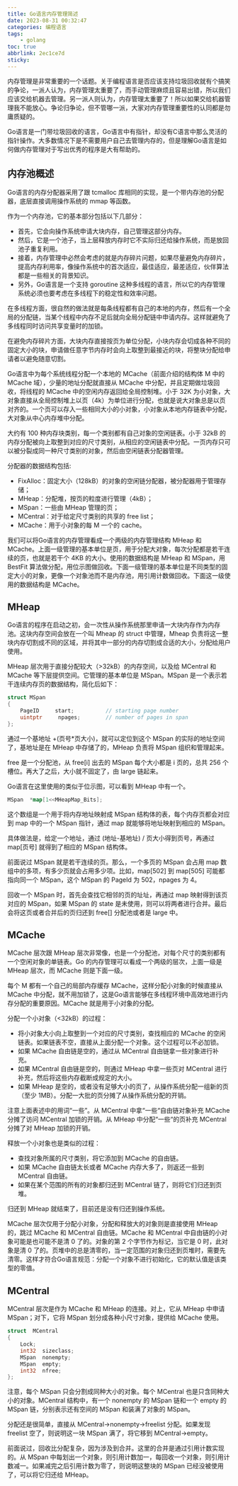 ```yaml
---
title: Go语言内存管理简述
date: 2023-08-31 00:32:47
categories: 编程语言
tags: 
    - golang
toc: true
abbrlink: 2ec1ce7d
sticky:
---
```


内存管理是非常重要的一个话题。关于编程语言是否应该支持垃圾回收就有个搞笑的争论，一派人认为，内存管理太重要了，而手动管理麻烦且容易出错，所以我们应该交给机器去管理。另一派人则认为，内存管理太重要了！所以如果交给机器管理我不能放心。争论归争论，但不管哪一派，大家对内存管理重要性的认同都是勿庸质疑的。

<!-- more -->

Go语言是一门带垃圾回收的语言，Go语言中有指针，却没有C语言中那么灵活的指针操作。大多数情况下是不需要用户自己去管理内存的，但是理解Go语言是如何做内存管理对于写出优秀的程序是大有帮助的。

## 内存池概述

Go语言的内存分配器采用了跟 tcmalloc 库相同的实现，是一个带内存池的分配器，底层直接调用操作系统的 mmap 等函数。

作为一个内存池，它的基本部分包括以下几部分：

- 首先，它会向操作系统申请大块内存，自己管理这部分内存。
- 然后，它是一个池子，当上层释放内存时它不实际归还给操作系统，而是放回池子重复利用。
- 接着，内存管理中必然会考虑的就是内存碎片问题，如果尽量避免内存碎片，提高内存利用率，像操作系统中的首次适应，最佳适应，最差适应，伙伴算法都是一些相关的背景知识。
- 另外，Go语言是一个支持 goroutine 这种多线程的语言，所以它的内存管理系统必须也要考虑在多线程下的稳定性和效率问题。



在多线程方面，很自然的做法就是每条线程都有自己的本地的内存，然后有一个全局的分配链，当某个线程中内存不足后就向全局分配链中申请内存。这样就避免了多线程同时访问共享变量时的加锁。

在避免内存碎片方面，大块内存直接按页为单位分配，小块内存会切成各种不同的固定大小的块，申请做任意字节内存时会向上取整到最接近的块，将整块分配给申请者以避免随意切割。

Go语言中为每个系统线程分配一个本地的 MCache（前面介绍的结构体 M 中的 MCache 域），少量的地址分配就直接从 MCache 中分配，并且定期做垃圾回收，将线程的 MCache 中的空闲内存返回给全局控制堆。小于 32K 为小对象，大对象直接从全局控制堆上以页（4k）为单位进行分配，也就是说大对象总是以页对齐的。一个页可以存入一些相同大小的小对象，小对象从本地内存链表中分配，大对象从中心内存堆中分配。

大约有 100 种内存块类别，每一个类别都有自己对象的空闲链表。小于 32kB 的内存分配被向上取整到对应的尺寸类别，从相应的空闲链表中分配。一页内存只可以被分裂成同一种尺寸类别的对象，然后由空闲链表分配器管理。

分配器的数据结构包括:

- FixAlloc：固定大小（128kB）的对象的空闲链分配器，被分配器用于管理存储；
- MHeap：分配堆，按页的粒度进行管理（4kB）；
- MSpan：一些由 MHeap 管理的页；
- MCentral：对于给定尺寸类别的共享的 free list；
- MCache：用于小对象的每 M 一个的 cache。



我们可以将Go语言的内存管理看成一个两级的内存管理结构 MHeap 和 MCache。上面一级管理的基本单位是页，用于分配大对象，每次分配都是若干连续的页，也就是若干个 4KB 的大小。使用的数据结构是 MHeap 和 MSpan，用 BestFit 算法做分配，用位示图做回收。下面一级管理的基本单位是不同类型的固定大小的对象，更像一个对象池而不是内存池，用引用计数做回收。下面这一级使用的数据结构是 MCache。

## MHeap

Go语言的程序在启动之初，会一次性从操作系统那里申请一大块内存作为内存池。这块内存空间会放在一个叫 Mheap 的 struct 中管理，Mheap 负责将这一整块内存切割成不同的区域，并将其中一部分的内存切割成合适的大小，分配给用户使用。

MHeap 层次用于直接分配较大（>32kB）的内存空间，以及给 MCentral 和 MCache 等下层提供空间。它管理的基本单位是 MSpan。MSpan 是一个表示若干连续内存页的数据结构，简化后如下：

```go
struct MSpan
{
    PageID     start;          // starting page number
    uintptr     npages;        // number of pages in span
};
```

通过一个基地址 +(页号*页大小)，就可以定位到这个 MSpan 的实际的地址空间了，基地址是在 MHeap 中存储了的，MHeap 负责将 MSpan 组织和管理起来。

free 是一个分配池，从 free[i] 出去的 MSpan 每个大小都是 i 页的，总共 256 个槽位。再大了之后，大小就不固定了，由 large 链起来。

Go语言在这里使用的类似于位示图，可以看到 MHeap 中有一个。

```go
MSpan  *map[1<<MHeapMap_Bits];
```

这个数组是一个用于将内存地址映射成 MSpan 结构体的表，每个内存页都会对应到 map 中的一个 MSpan 指针，通过 map 就能够将地址映射到相应的 MSpan。

具体做法是，给定一个地址，通过 (地址-基地址) / 页大小得到页号，再通过 map[页号] 就得到了相应的 MSpan 结构体。

前面说过 MSpan 就是若干连续的页。那么，一个多页的 MSpan 会占用 map 数组中的多项，有多少页就会占用多少项。比如，map[502] 到 map[505] 可能都指向同一个 MSpan，这个 MSpan 的 PageId 为 502，npages 为 4。

回收一个 MSpan 时，首先会查找它相邻的页的址址，再通过 map 映射得到该页对应的 MSpan，如果 MSpan 的 state 是未使用，则可以将两者进行合并。最后会将这页或者合并后的页归还到 free[] 分配池或者是 large 中。

## MCache

MCache 层次跟 MHeap 层次非常像，也是一个分配池，对每个尺寸的类别都有一个空闲对象的单链表。Go 的内存管理可以看成一个两级的层次，上面一级是 MHeap 层次，而 MCache 则是下面一级。

每个 M 都有一个自己的局部内存缓存 MCache，这样分配小对象的时候直接从 MCache 中分配，就不用加锁了，这是Go语言能够在多线程环境中高效地进行内存分配的重要原因。MCache 就是用于小对象的分配。

分配一个小对象（<32kB）的过程：

- 将小对象大小向上取整到一个对应的尺寸类别，查找相应的 MCache 的空闲链表。如果链表不空，直接从上面分配一个对象。这个过程可以不必加锁。
- 如果 MCache 自由链是空的，通过从 MCentral 自由链拿一些对象进行补充。
- 如果 MCentral 自由链是空的，则通过 MHeap 中拿一些页对 MCentral 进行补充，然后将这些内存截断成规定的大小。
- 如果 MHeap 是空的，或者没有足够大小的页了，从操作系统分配一组新的页（至少 1MB）。分配一大批的页分摊了从操作系统分配的开销。


注意上面表述中的用词“一些”。从 MCentral 中拿“一些“自由链对象补充 MCache 分摊了访问 MCentral 加锁的开销。从 MHeap 中分配“一些“的页补充 MCentral 分摊了对 MHeap 加锁的开销。

释放一个小对象也是类似的过程：

- 查找对象所属的尺寸类别，将它添加到 MCache 的自由链。
- 如果 MCache 自由链太长或者 MCache 内存大多了，则返还一些到 MCentral 自由链。
- 如果在某个范围的所有的对象都归还到 MCentral 链了，则将它们归还到页堆。


归还到 MHeap 就结束了，目前还是没有归还到操作系统。

MCache 层次仅用于分配小对象，分配和释放大的对象则是直接使用 MHeap 的，跳过 MCache 和 MCentral 自由链。MCache 和 MCentral 中自由链的小对象可能是也可能不是清 0 了的。对象的第 2 个字节作为标记，当它是 0 时，此对象是清 0 了的。页堆中的总是清零的，当一定范围的对象归还到页堆时，需要先清零。这样才符合Go语言规范：分配一个对象不进行初始化，它的默认值是该类型的零值。

## MCentral

MCentral 层次是作为 MCache 和 MHeap 的连接。对上，它从 MHeap 中申请 MSpan；对下，它将 MSpan 划分成各种小尺寸对象，提供给 MCache 使用。

```go
struct  MCentral
{
    Lock;
    int32  sizeclass;
    MSpan  nonempty;
    MSpan  empty;
    int32  nfree;
};
```

注意，每个 MSpan 只会分割成同种大小的对象。每个 MCentral 也是只含同种大小的对象。MCentral 结构中，有一个 nonempty 的 MSpan 链和一个 empty 的 MSpan 链，分别表示还有空间的 MSpan 和装满了对象的 MSpan。

分配还是很简单，直接从 MCentral->nonempty->freelist 分配。如果发现 freelist 空了，则说明这一块 MSpan 满了，将它移到 MCentral->empty。

前面说过，回收比分配复杂，因为涉及到合并。这里的合并是通过引用计数实现的。从 MSpan 中每划出一个对象，则引用计数加一，每回收一个对象，则引用计数减一。如果减完之后引用计数为零了，则说明这整块的 MSpan 已经没被使用了，可以将它归还给 MHeap。
